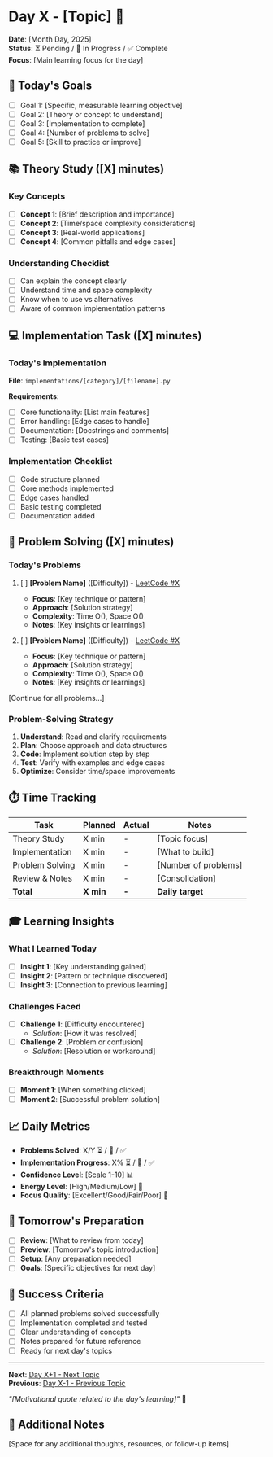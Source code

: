 # Day X - [Topic] 📘
**Date**: [Month Day, 2025]  
**Status**: ⏳ Pending / 🔄 In Progress / ✅ Complete  
**Focus**: [Main learning focus for the day]

## 🎯 Today's Goals
- [ ] Goal 1: [Specific, measurable learning objective]
- [ ] Goal 2: [Theory or concept to understand]
- [ ] Goal 3: [Implementation to complete]
- [ ] Goal 4: [Number of problems to solve]
- [ ] Goal 5: [Skill to practice or improve]

## 📚 Theory Study ([X] minutes)

### Key Concepts
- [ ] **Concept 1**: [Brief description and importance]
- [ ] **Concept 2**: [Time/space complexity considerations]
- [ ] **Concept 3**: [Real-world applications]
- [ ] **Concept 4**: [Common pitfalls and edge cases]

### Understanding Checklist
- [ ] Can explain the concept clearly
- [ ] Understand time and space complexity
- [ ] Know when to use vs alternatives
- [ ] Aware of common implementation patterns

## 💻 Implementation Task ([X] minutes)

### Today's Implementation
**File**: `implementations/[category]/[filename].py`

**Requirements**:
- [ ] Core functionality: [List main features]
- [ ] Error handling: [Edge cases to handle]
- [ ] Documentation: [Docstrings and comments]
- [ ] Testing: [Basic test cases]

### Implementation Checklist
- [ ] Code structure planned
- [ ] Core methods implemented
- [ ] Edge cases handled
- [ ] Basic testing completed
- [ ] Documentation added

## 🧩 Problem Solving ([X] minutes)

### Today's Problems
1. [ ] **[Problem Name]** ([Difficulty]) - [LeetCode #X](link)
   - **Focus**: [Key technique or pattern]
   - **Approach**: [Solution strategy]
   - **Complexity**: Time O(), Space O()
   - **Notes**: [Key insights or learnings]

2. [ ] **[Problem Name]** ([Difficulty]) - [LeetCode #X](link)
   - **Focus**: [Key technique or pattern]
   - **Approach**: [Solution strategy]
   - **Complexity**: Time O(), Space O()
   - **Notes**: [Key insights or learnings]

[Continue for all problems...]

### Problem-Solving Strategy
1. **Understand**: Read and clarify requirements
2. **Plan**: Choose approach and data structures
3. **Code**: Implement solution step by step
4. **Test**: Verify with examples and edge cases
5. **Optimize**: Consider time/space improvements

## ⏱️ Time Tracking

| Task | Planned | Actual | Notes |
|------|---------|--------|-------|
| Theory Study | X min | - | [Topic focus] |
| Implementation | X min | - | [What to build] |
| Problem Solving | X min | - | [Number of problems] |
| Review & Notes | X min | - | [Consolidation] |
| **Total** | **X min** | **-** | **Daily target** |

## 🎓 Learning Insights

### What I Learned Today
- [ ] **Insight 1**: [Key understanding gained]
- [ ] **Insight 2**: [Pattern or technique discovered]
- [ ] **Insight 3**: [Connection to previous learning]

### Challenges Faced
- [ ] **Challenge 1**: [Difficulty encountered]
  - *Solution*: [How it was resolved]
- [ ] **Challenge 2**: [Problem or confusion]
  - *Solution*: [Resolution or workaround]

### Breakthrough Moments
- [ ] **Moment 1**: [When something clicked]
- [ ] **Moment 2**: [Successful problem solution]

## 📈 Daily Metrics

- **Problems Solved**: X/Y ⏳ / 🔄 / ✅
- **Implementation Progress**: X% ⏳ / 🔄 / ✅
- **Confidence Level**: [Scale 1-10] 📊
- **Energy Level**: [High/Medium/Low] 🔋
- **Focus Quality**: [Excellent/Good/Fair/Poor] 🎯

## 🔄 Tomorrow's Preparation
- [ ] **Review**: [What to review from today]
- [ ] **Preview**: [Tomorrow's topic introduction]
- [ ] **Setup**: [Any preparation needed]
- [ ] **Goals**: [Specific objectives for next day]

## 🎯 Success Criteria
- [ ] All planned problems solved successfully
- [ ] Implementation completed and tested
- [ ] Clear understanding of concepts
- [ ] Notes prepared for future reference
- [ ] Ready for next day's topics

---
**Next**: [Day X+1 - Next Topic](day-XX-next-topic.md)  
**Previous**: [Day X-1 - Previous Topic](day-XX-previous-topic.md)  

*"[Motivational quote related to the day's learning]"* 🌟

## 📝 Additional Notes
[Space for any additional thoughts, resources, or follow-up items]